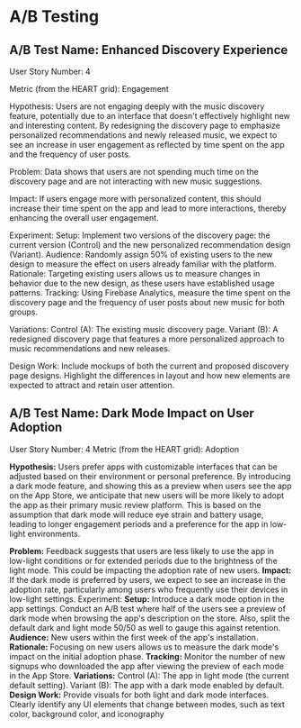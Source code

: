 # A/B Testing

## A/B Test Name: Enhanced Discovery Experience

User Story Number: 4

Metric (from the HEART grid): Engagement

Hypothesis: Users are not engaging deeply with the music discovery feature, potentially due to an interface that doesn't effectively highlight new and interesting content. By redesigning the discovery page to emphasize personalized recommendations and newly released music, we expect to see an increase in user engagement as reflected by time spent on the app and the frequency of user posts.

Problem: Data shows that users are not spending much time on the discovery page and are not interacting with new music suggestions.

Impact: If users engage more with personalized content, this should increase their time spent on the app and lead to more interactions, thereby enhancing the overall user engagement.

Experiment:
Setup: Implement two versions of the discovery page: the current version (Control) and the new personalized recommendation design (Variant).
Audience: Randomly assign 50% of existing users to the new design to measure the effect on users already familiar with the platform.
Rationale: Targeting existing users allows us to measure changes in behavior due to the new design, as these users have established usage patterns.
Tracking: Using Firebase Analytics, measure the time spent on the discovery page and the frequency of user posts about new music for both groups.

Variations: 
Control (A): The existing music discovery page.
Variant (B): A redesigned discovery page that features a more personalized approach to music recommendations and new releases.

Design Work:
Include mockups of both the current and proposed discovery page designs.
Highlight the differences in layout and how new elements are expected to attract and retain user attention.


## A/B Test Name: Dark Mode Impact on User Adoption

User Story Number:  4
Metric (from the HEART grid): Adoption

**Hypothesis:** Users prefer apps with customizable interfaces that can be adjusted based on their environment or personal preference. By introducing a dark mode feature, and showing this as a preview when users see the app on the App Store, we anticipate that new users will be more likely to adopt the app as their primary music review platform. This is based on the assumption that dark mode will reduce eye strain and battery usage, leading to longer engagement periods and a preference for the app in low-light environments.

**Problem:** Feedback suggests that users are less likely to use the app in low-light conditions or for extended periods due to the brightness of the light mode. This could be impacting the adoption rate of new users.
**Impact:** If the dark mode is preferred by users, we expect to see an increase in the adoption rate, particularly among users who frequently use their devices in low-light settings.
Experiment:
**Setup:** Introduce a dark mode option in the app settings. Conduct an A/B test where half of the users see a preview of dark mode when browsing the app's description on the store. Also, split the default dark and light mode 50/50 as well to gauge this against retention.
**Audience:** New users within the first week of the app's installation.
**Rationale:** Focusing on new users allows us to measure the dark mode's impact on the initial adoption phase.
**Tracking:** Monitor the number of new signups who downloaded the app after viewing the preview of each mode in the App Store.
**Variations:**
Control (A): The app in light mode (the current default setting).
Variant (B): The app with a dark mode enabled by default.
**Design Work:**
Provide visuals for both light and dark mode interfaces.
Clearly identify any UI elements that change between modes, such as text color, background color, and iconography
